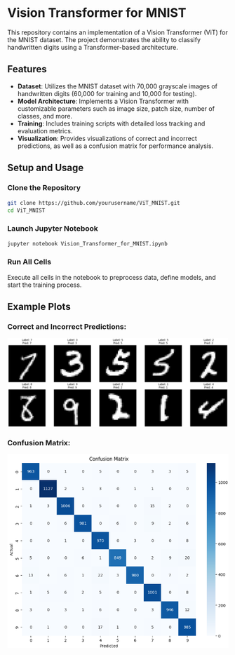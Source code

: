# Vision Transformer for MNIST

This repository contains an implementation of a Vision Transformer (ViT) for the MNIST dataset. The project demonstrates the ability to classify handwritten digits using a Transformer-based architecture.

## Features
- **Dataset**: Utilizes the MNIST dataset with 70,000 grayscale images of handwritten digits (60,000 for training and 10,000 for testing).
- **Model Architecture**: Implements a Vision Transformer with customizable parameters such as image size, patch size, number of classes, and more.
- **Training**: Includes training scripts with detailed loss tracking and evaluation metrics.
- **Visualization**: Provides visualizations of correct and incorrect predictions, as well as a confusion matrix for performance analysis.

## Setup and Usage

### Clone the Repository
```bash
git clone https://github.com/yourusername/ViT_MNIST.git
cd ViT_MNIST
```

### Launch Jupyter Notebook

```bash
jupyter notebook Vision_Transformer_for_MNIST.ipynb
```

### Run All Cells
Execute all cells in the notebook to preprocess data, define models, and start the training process.

## Example Plots
### Correct and Incorrect Predictions:

<p align="center">
  <img src="Images/generated.png" alt="Correct and Incorrect Predictions">
</p>

### Confusion Matrix:

<p align="center">
  <img src="Images/confusion_matrix.png" alt="Confusion Matrix">
</p>
